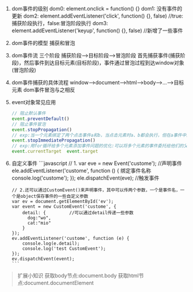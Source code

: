 1. dom事件的级别
   	dom0: element.onclick = function() {}
   	dom1: 没有事件的更新
   	dom2: element.addEventListener('click', function() {}, false) //true:捕获阶段执行，false:冒泡阶段执行
   	dom3: element.addEventListener('keyup', function() {}, false) //新增了一些事件

2. dom事件的模型
   	捕获和冒泡

3. dom事件流
   	三个阶段
   	捕获阶段-->目标阶段-->冒泡阶段
   	首先捕获事件(捕获阶段)，然后事件到达目标元素(目标阶段)，事件通过冒泡过程到达window对象(冒泡阶段)

4. dom事件捕获的具体流程
   	window-->document-->html-->body-->...-->目标元素
   	dom事件冒泡与之相反

5. event对象常见应用

   ```javascript
   // 阻止默认事件
   event.preventDefault()
   // 阻止事件冒泡
   event.stopPropagation()
   // exp:当一个元素绑定了两个点击事件a和b，当点击元素时a、b都会执行，但在a事件中添加该方法，则b事件不会被执行
   event.stopImmediatePropagation()
   // exp:用for循环给多个元素添加事件问题的优化:可以将多个元素的事件委托给他们的父元素，其中event.target是触发事件的元素，event.currentTarget是被委托的父元素(即当前绑定事件的元素)
   event.currentTarget  event.target
   ```

6. 自定义事件
       ```javascript
       // 1.
       var eve = new Event('custome');   //声明事件
       ele.addEventListener('custome', function () {   绑定事件名称
         console.log('custome');
       });
       ele.dispatchEvent(eve);   //触发事件
       
       // 2.还可以通过CustomEvent()来声明事件，其中可以传两个参数，一个是事件名，一个是object保存事件的一些自定义参数
       var ev = document.getElementById('ev');
       var event = new CustomEvent('custome', {
           detail: {         //可以通过detail传递一些参数
             dog:"wo", 
             cat:"mio"
           }
       });
       ev.addEventListener('custome', function (e) {
           console.log(e.detail);
           console.log('test CustomEvent');
       });
       ev.dispatchEvent(event);
       ```

   

> 扩展小知识
> 	获取body节点:document.body
> 	获取html节点:document.documentElement